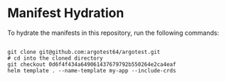 
# Manifest Hydration

To hydrate the manifests in this repository, run the following commands:

```shell

git clone git@github.com:argotest64/argotest.git
# cd into the cloned directory
git checkout 0d6f4f434a649061437679792b550264e2ca4eaf
helm template . --name-template my-app --include-crds
```